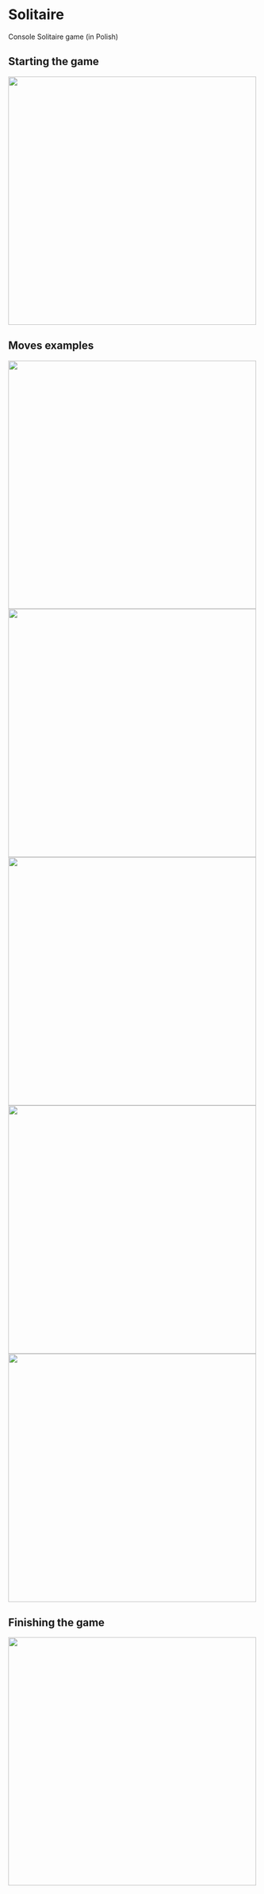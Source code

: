# Solitaire
Console Solitaire game (in Polish)

## Starting the game
<img src = "https://github.com/Jaszun/solitaire/blob/master/images/1.png" width = "500"/>

## Moves examples
<img src = "https://github.com/Jaszun/solitaire/blob/master/images/2.png" width = "500"/>
<img src = "https://github.com/Jaszun/solitaire/blob/master/images/3.png" width = "500"/>
<img src = "https://github.com/Jaszun/solitaire/blob/master/images/4.png" width = "500"/>
<img src = "https://github.com/Jaszun/solitaire/blob/master/images/5.png" width = "500"/>
<img src = "https://github.com/Jaszun/solitaire/blob/master/images/6.png" width = "500"/>

## Finishing the game
<img src = "https://github.com/Jaszun/solitaire/blob/master/images/7.png" width = "500"/>
